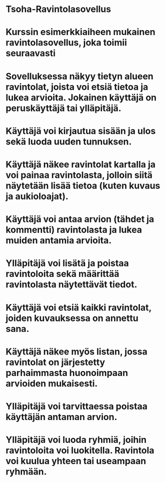 # Tsoha-Ravintolasovellus
# Kurssin esimerkkiaiheen mukainen ravintolasovellus, joka toimii seuraavasti

# Sovelluksessa näkyy tietyn alueen ravintolat, joista voi etsiä tietoa ja lukea arvioita. Jokainen käyttäjä on peruskäyttäjä tai ylläpitäjä.

# Käyttäjä voi kirjautua sisään ja ulos sekä luoda uuden tunnuksen.
# Käyttäjä näkee ravintolat kartalla ja voi painaa ravintolasta, jolloin siitä näytetään lisää tietoa (kuten kuvaus ja aukioloajat).
# Käyttäjä voi antaa arvion (tähdet ja kommentti) ravintolasta ja lukea muiden antamia arvioita.
# Ylläpitäjä voi lisätä ja poistaa ravintoloita sekä määrittää ravintolasta näytettävät tiedot.
# Käyttäjä voi etsiä kaikki ravintolat, joiden kuvauksessa on annettu sana.
# Käyttäjä näkee myös listan, jossa ravintolat on järjestetty parhaimmasta huonoimpaan arvioiden mukaisesti.
# Ylläpitäjä voi tarvittaessa poistaa käyttäjän antaman arvion.
# Ylläpitäjä voi luoda ryhmiä, joihin ravintoloita voi luokitella. Ravintola voi kuulua yhteen tai useampaan ryhmään.